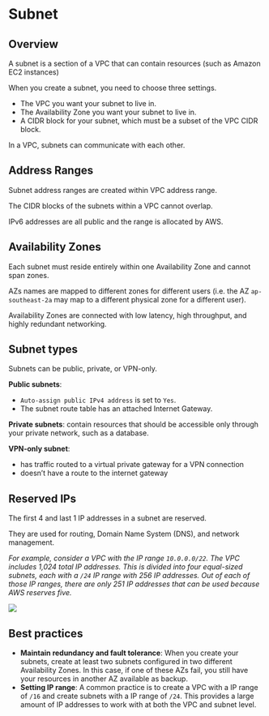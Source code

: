 # Subnet

## Overview

A subnet is a section of a VPC that can contain resources (such as Amazon EC2 instances)

When you create a subnet, you need to choose three settings.

- The  VPC you want your subnet to live in.
- The Availability  Zone you want your subnet to live in.
- A CIDR  block for your subnet, which must be a subset of the VPC CIDR block.

In a VPC, subnets can communicate with each other.


## Address Ranges

Subnet address ranges are created within VPC address range.

The CIDR blocks of the subnets within a VPC cannot overlap.

IPv6 addresses are all public and the range is allocated by AWS.


## Availability Zones

Each subnet must reside entirely within one Availability Zone and cannot span zones.

AZs names are mapped to different zones for different users (i.e. the AZ `ap-southeast-2a` may map to a different physical zone for a different user).

Availability Zones are connected with low latency, high throughput, and highly redundant networking.


## Subnet types

Subnets can be public, private, or VPN-only.

**Public subnets**:
- `Auto-assign public IPv4 address` is set to `Yes`.
- The subnet route table has an attached Internet Gateway.

**Private subnets**: contain resources that should be accessible only through your private network, such as a database.

**VPN-only subnet**:
- has traffic routed to a virtual private gateway for a VPN connection
- doesn’t have a route to the internet gateway

## Reserved IPs

The first 4 and last 1 IP addresses in a subnet are reserved.

They are used for routing, Domain Name System (DNS), and network management.

*For example, consider a VPC with the IP range `10.0.0.0/22`. The VPC includes 1,024 total IP addresses. This is divided into four equal-sized subnets, each with a `/24` IP range with 256 IP addresses. Out of each of those IP ranges, there are only 251 IP addresses that can be used because AWS reserves five.*

![](https://media.licdn.com/dms/image/D4E12AQEu7jlm0CpbhA/article-cover_image-shrink_600_2000/0/1678029438590?e=2147483647&v=beta&t=790i4NTQzpGOn7sTBbrgFn83rvpwmk78WjzDaLtY-GU)


## Best practices

- **Maintain redundancy and fault tolerance**: When you create your subnets, create at least two subnets configured in two different Availability Zones. In this case, if one of these AZs fail, you still have your resources in another AZ available as backup.
- **Setting IP range**: A common practice is to create a VPC with a IP range of `/16` and create subnets with a IP range of `/24`. This provides a large amount of IP addresses to work with at both the VPC and subnet level.
